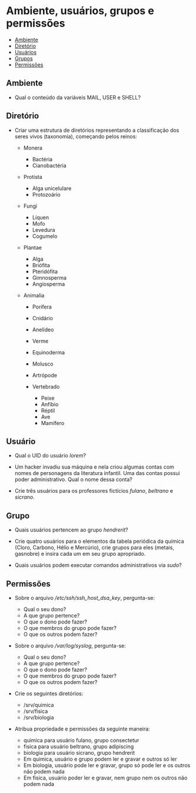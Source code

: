# Ambiente, usuários, grupos e permissões

* [Ambiente](#ambiente)
* [Diretório](#diretorio)
* [Usuários](#usuarios)
* [Grupos](#grupos)
* [Permissões](#permissoes)

## Ambiente

* Qual o conteúdo da variáveis MAIL, USER e SHELL?


## Diretório


* Criar uma estrutura de diretórios representando a classificação dos seres vivos (taxonomia), começando pelos reinos:

    * Monera

      * Bactéria
      * Cianobactéria
      
    * Protista

      * Alga unicelulare
      * Protozoário

    * Fungi

      * Líquen
      * Mofo
      * Levedura
      * Cogumelo

    * Plantae

      * Alga
      * Briófita
      * Pteridófita
      * Gimnosperma
      * Angiosperma
      

    * Animalia

      * Porífera
      * Cnidário
      * Anelídeo
      * Verme
      * Equinoderma
      * Molusco
      * Artrópode
      * Vertebrado
      
        * Peixe
        * Anfíbio
        * Réptil
        *  Ave
        * Mamífero

## Usuário

* Qual o UID do usuário *lorem*?

* Um hacker invadiu sua máquina e nela criou algumas contas com nomes de personagens da literatura infantil. Uma das contas possui poder administrativo. Qual o nome dessa conta?

* Crie três usuários para os professores fictícios *fulano*, *beltrano* e *sicrano*.

## Grupo

* Quais usuários pertencem ao grupo *hendrerit*?

* Crie quatro usuários para o elementos da tabela periódica da química (Cloro, Carbono, Hélio e Mercúrio), crie grupos para eles (metais, gasnobre) e insira cada um em seu grupo apropriado.

* Quais usuários podem executar comandos administrativos via *sudo*?

## Permissões

* Sobre o arquivo */etc/ssh/ssh_host_dsa_key*, pergunta-se:

    * Qual o seu dono?
    * A que grupo pertence?
    * O que o dono pode fazer?
    * O que membros do grupo pode fazer?
    * O que os outros podem fazer?
    
* Sobre o arquivo */var/log/syslog*, pergunta-se:

    * Qual o seu dono?
    * A que grupo pertence?
    * O que o dono pode fazer?
    * O que membros do grupo pode fazer?
    * O que os outros podem fazer?

* Crie os seguintes diretórios:

    * /srv/quimica
    * /srv/fisica
    * /srv/biologia
    
* Atribua propriedade e permissões da seguinte maneira:

    * quimica para usuário fulano, grupo consectetur
    * fisica para usuário beltrano, grupo adipiscing
    * biologia para usuário sicrano, grupo hendrerit
    * Em quimica, usuário e grupo podem ler e gravar e outros só ler
    * Em biologia, usuário pode ler e gravar, grupo só pode ler e os outros não podem nada
    * Em fisica, usuário poder ler e gravar, nem grupo nem os outros não podem nada
    
    
